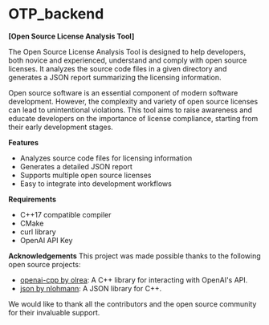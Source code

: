 # OTP_backend

**[Open Source License Analysis Tool]**

The Open Source License Analysis Tool is designed to help developers, both novice and experienced, understand and comply with open source licenses. It analyzes the source code files in a given directory and generates a JSON report summarizing the licensing information.

Open source software is an essential component of modern software development. However, the complexity and variety of open source licenses can lead to unintentional violations. This tool aims to raise awareness and educate developers on the importance of license compliance, starting from their early development stages.

**Features**
- Analyzes source code files for licensing information
- Generates a detailed JSON report
- Supports multiple open source licenses
- Easy to integrate into development workflows

**Requirements**
- C++17 compatible compiler
- CMake
- curl library
- OpenAI API Key

**Acknowledgements**
This project was made possible thanks to the following open source projects:

- [openai-cpp by olrea](https://github.com/olrea/openai-cpp): A C++ library for interacting with OpenAI's API.
- [json by nlohmann](https://github.com/nlohmann/json): A JSON library for C++.
  
We would like to thank all the contributors and the open source community for their invaluable support.
